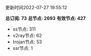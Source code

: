 更新时间2022-07-27 19:55:12

**总订阅: 73**
**总节点: 2693**
**有效节点: 427**
- ss节点: 311
- v2ray节点: 62
- trojan节点: 53
- ssr节点: 1
